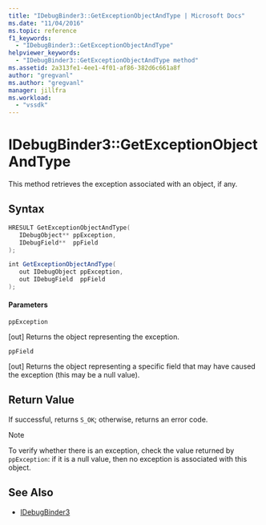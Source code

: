 ```yaml
---
title: "IDebugBinder3::GetExceptionObjectAndType | Microsoft Docs"
ms.date: "11/04/2016"
ms.topic: reference
f1_keywords:
  - "IDebugBinder3::GetExceptionObjectAndType"
helpviewer_keywords:
  - "IDebugBinder3::GetExceptionObjectAndType method"
ms.assetid: 2a313fe1-4ee1-4f01-af86-382d6c661a8f
author: "gregvanl"
ms.author: "gregvanl"
manager: jillfra
ms.workload:
  - "vssdk"
---
```

# IDebugBinder3::GetExceptionObjectAndType
This method retrieves the exception associated with an object, if any.

## Syntax

```cpp
HRESULT GetExceptionObjectAndType(
   IDebugObject** ppException,
   IDebugField**  ppField
);
```

```csharp
int GetExceptionObjectAndType(
   out IDebugObject ppException,
   out IDebugField  ppField
);
```

#### Parameters
 `ppException`

 [out] Returns the object representing the exception.

 `ppField`

 [out] Returns the object representing a specific field that may have caused the exception (this may be a null value).

## Return Value
 If successful, returns `S_OK`; otherwise, returns an error code.

> [!NOTE]
>  To verify whether there is an exception, check the value returned by `ppException`: if it is a null value, then no exception is associated with this object.

## See Also
- [IDebugBinder3](../../../extensibility/debugger/reference/idebugbinder3.md)